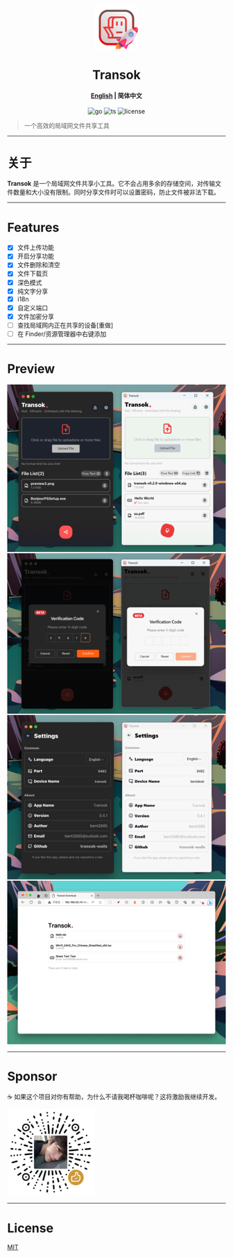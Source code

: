 <div align="center">
  <img src="https://github.com/bent2685/transok-wails/blob/main/readme_assets/logo.png" alt="logo" width="100" height="100" />
</div>

<h1 align="center">Transok</h1>

<h4 align="center"><a href="https://github.com/bent2685/transok-wails/blob/main/README.md">English</a> | <strong>简体中文</strong></h4>

<div align="center">

![go][go-badge]
![ts][ts-badge]
![license][license-badge]

</div>

> 一个高效的局域网文件共享工具

---

# 关于

**Transok** 是一个局域网文件共享小工具。它不会占用多余的存储空间，对传输文件数量和大小没有限制。同时分享文件时可以设置密码，防止文件被非法下载。

---

# Features

- [x] 文件上传功能
- [x] 开启分享功能
- [x] 文件删除和清空
- [x] 文件下载页
- [x] 深色模式
- [x] 纯文字分享
- [x] i18n
- [x] 自定义端口
- [x] 文件加密分享
- [ ] 查找局域网内正在共享的设备[重做]
- [ ] 在 Finder/资源管理器中右键添加

---

# Preview

![preview](https://github.com/bent2685/transok-wails/blob/main/readme_assets/preview1.png)
![preview](https://github.com/bent2685/transok-wails/blob/main/readme_assets/preview2.png)
![preview](https://github.com/bent2685/transok-wails/blob/main/readme_assets/preview3.png)
![preview](https://github.com/bent2685/transok-wails/blob/main/readme_assets/preview4.png)

---

# Sponsor

☕ 如果这个项目对你有帮助，为什么不请我喝杯咖啡呢？这将激励我继续开发。

<img src="https://github.com/bent2685/transok-wails/blob/main/readme_assets/sponsor.jpeg" alt="wechat" width="200" />

---

# License

[MIT](/LICENSE)

[go-badge]: https://img.shields.io/github/go-mod/go-version/bent2685/transok-wails
[ts-badge]: https://badgen.net/badge/-/TypeScript/blue?icon=typescript&label
[license-badge]: https://img.shields.io/github/license/bent2685/transok-wails
